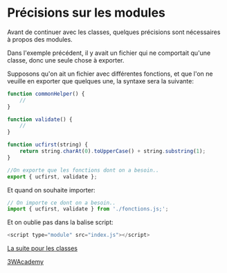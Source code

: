 # Précisions sur les modules

Avant de continuer avec les classes, quelques précisions sont nécessaires à propos des modules.

Dans l'exemple précédent, il y avait un fichier qui ne comportait qu'une classe, donc une seule chose à exporter.

Supposons qu'on ait un fichier avec différentes fonctions, et que l'on ne veuille en exporter que quelques une, la syntaxe sera la suivante:

```js
function commonHelper() {
    //
}

function validate() {
    //
}

function ucfirst(string) {
    return string.charAt(0).toUpperCase() + string.substring(1);
}

//On exporte que les fonctions dont on a besoin..
export { ucfirst, validate };
```

Et quand on souhaite importer:

```js
// On importe ce dont on a besoin..
import { ucfirst, validate } from './fonctions.js;';
```

Et on oublie pas dans la balise script:

```js
<script type="module" src="index.js"></script>
```

[La suite pour les classes](heritage.html)

[3WAcademy](https://3wa.fr)
